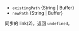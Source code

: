 <!-- YAML
added: v0.1.31
-->

* `existingPath` {String | Buffer}
* `newPath` {String | Buffer}

同步的 link(2)。返回 `undefined`。

